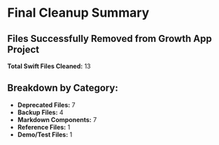 # Final Cleanup Summary

## Files Successfully Removed from Growth App Project

**Total Swift Files Cleaned:**       13

## Breakdown by Category:

- **Deprecated Files:**        7
- **Backup Files:**        4
- **Markdown Components:**        7
- **Reference Files:**        1
- **Demo/Test Files:**        1
